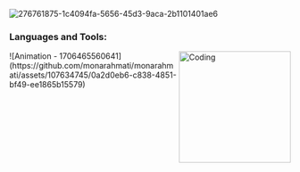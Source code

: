 ![276761875-1c4094fa-5656-45d3-9aca-2b1101401ae6](https://github.com/monarahmati/monarahmati/assets/107634745/ee4df73e-20cf-4837-877f-5eb3421b9225)

<h3 align="left">Languages and Tools:</h3>
  <img align="right" alt="Coding" width="200" src="![Animation - 1706465560641](https://github.com/monarahmati/monarahmati/assets/107634745/0a2d0eb6-c838-4851-bf49-ee1865b15579)"></img>
![Animation - 1706465560641](https://github.com/monarahmati/monarahmati/assets/107634745/0a2d0eb6-c838-4851-bf49-ee1865b15579)
